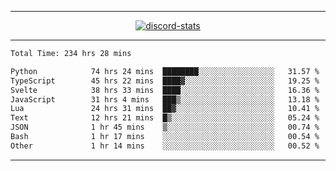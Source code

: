 <a href="https://www.github.com/ripavoid" target="_blank" rel="noreferrer">

-------

<div align='center'>
    <a href='https://discordapp.com/users/825178146797518881'>
        <img align='center' alt='discord-stats' src='https://api.discord-status.me/825178146797518881?nitro&boost=4&gradient=%231e0b1a%2C%23000000%2C%23000000%2C%23160316'></img>
    </a>
</div>

-------

<!--START_SECTION:waka-->

```txt
Total Time: 234 hrs 28 mins

Python            74 hrs 24 mins  ████████░░░░░░░░░░░░░░░░░   31.57 %
TypeScript        45 hrs 22 mins  ████▓░░░░░░░░░░░░░░░░░░░░   19.25 %
Svelte            38 hrs 33 mins  ████░░░░░░░░░░░░░░░░░░░░░   16.36 %
JavaScript        31 hrs 4 mins   ███▒░░░░░░░░░░░░░░░░░░░░░   13.18 %
Lua               24 hrs 31 mins  ██▓░░░░░░░░░░░░░░░░░░░░░░   10.41 %
Text              12 hrs 21 mins  █▒░░░░░░░░░░░░░░░░░░░░░░░   05.24 %
JSON              1 hr 45 mins    ▒░░░░░░░░░░░░░░░░░░░░░░░░   00.74 %
Bash              1 hr 17 mins    ░░░░░░░░░░░░░░░░░░░░░░░░░   00.54 %
Other             1 hr 14 mins    ░░░░░░░░░░░░░░░░░░░░░░░░░   00.52 %
```

<!--END_SECTION:waka-->

-------
